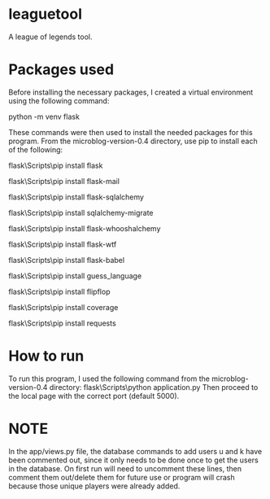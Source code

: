 leaguetool
=========

A league of legends tool.

Packages used
=========

Before installing the necessary packages, I created a virtual environment using the following command:

python -m venv flask

These commands were then used to install the needed packages for this program. From the microblog-version-0.4 directory, use pip to install each of the following:

flask\Scripts\pip install flask

flask\Scripts\pip install flask-mail

flask\Scripts\pip install flask-sqlalchemy

flask\Scripts\pip install sqlalchemy-migrate

flask\Scripts\pip install flask-whooshalchemy

flask\Scripts\pip install flask-wtf

flask\Scripts\pip install flask-babel

flask\Scripts\pip install guess_language

flask\Scripts\pip install flipflop

flask\Scripts\pip install coverage

flask\Scripts\pip install requests

How to run
=========

To run this program, I used the following command from the microblog-version-0.4 directory:
flask\Scripts\python application.py
Then proceed to the local page with the correct port (default 5000).

NOTE
=========

In the app/views.py file, the database commands to add users u and k have been commented out, since it only needs to be done once to get the users in the database. On first run will need to uncomment these lines, then comment them out/delete them for future use or program will crash because those unique players were already added.

